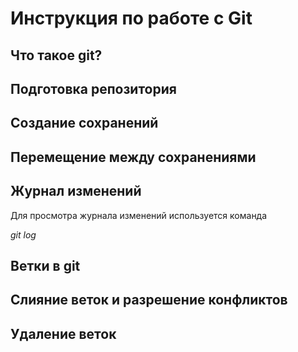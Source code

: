 # Инструкция по работе с Git


## Что такое git?

## Подготовка репозитория

## Создание сохранений

## Перемещение между сохранениями

## Журнал изменений

Для просмотра журнала изменений используется команда

*git log*

## Ветки в git

## Слияние веток и разрешение конфликтов

## Удаление веток